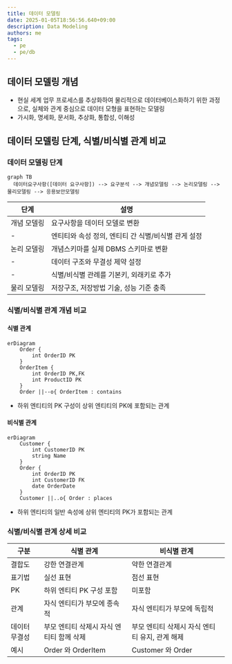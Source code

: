 ```yaml
---
title: 데이터 모델링
date: 2025-01-05T18:56:56.640+09:00
description: Data Modeling
authors: me
tags:
  - pe
  - pe/db
---
```


## 데이터 모델링 개념

- 현실 세계 업무 프로세스를 추상화하여 물리적으로 데이터베이스화하기 위한 과정으로, 실체와 관계 중심으로 데이터 모형을 표현하는 모델링
- 가시화, 명세화, 문서화, 추상화, 통합성, 이해성

## 데이터 모델링 단계, 식별/비식별 관계 비교

### 데이터 모델링 단계

```mermaid
graph TB
  데이터요구사항([데이터 요구사항]) --> 요구분석 --> 개념모델링 --> 논리모델링 --> 물리모델링 --> 응용보안모델링
```

| 단계 | 설명 |
| --- | --- |
| 개념 모델링 | 요구사항을 데이터 모델로 변환 |
| - | 엔티티와 속성 정의, 엔티티 간 식별/비식별 관게 설정 |
| 논리 모델링 | 개념스키마를 실제 DBMS 스키마로 변환 |
| - | 데이터 구조와 무결성 제약 설정 |
| - | 식별/비식별 관례를 기본키, 외래키로 추가 |
| 물리 모델링 | 저장구조, 저장방법 기술, 성능 기준 충족 |

### 식별/비식별 관계 개념 비교

#### 식별 관계

```mermaid
erDiagram
    Order {
        int OrderID PK
    }
    OrderItem {
        int OrderID PK,FK
        int ProductID PK
    }
    Order ||--o{ OrderItem : contains
```

- 하위 엔티티의 PK 구성이 상위 엔티티의 PK에 포함되는 관계

#### 비식별 관계

```mermaid
erDiagram
    Customer {
        int CustomerID PK
        string Name
    }
    Order {
        int OrderID PK
        int CustomerID FK
        date OrderDate
    }
    Customer ||..o{ Order : places
```

- 하위 엔티티의 일반 속성에 상위 엔티티의 PK가 포함되는 관계

### 식별/비식별 관계 상세 비교

| 구분 | 식별 관계 | 비식별 관계 |
| --- | --- | --- |
| 결합도 | 강한 연결관계 | 약한 연결관계 |
| 표기법 | 실선 표현 | 점선 표현 |
| PK | 하위 엔티티 PK 구성 포함 | 미포함 |
| 관계 | 자식 엔티티가 부모에 종속적 | 자식 엔티티가 부모에 독립적 |
| 데이터 무결성 | 부모 엔티티 삭제시 자식 엔티티 함께 삭제 | 부모 엔티티 삭제시 자식 엔티티 유지, 관계 해제 |
| 예시 | Order 와 OrderItem | Customer 와 Order |
